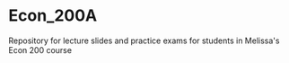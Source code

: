# Econ_200A
Repository for lecture slides and practice exams for students in Melissa's Econ 200 course
